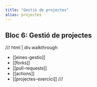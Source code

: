 ```yaml
---
title: "Gestió de projectes"
alias: projectes
---
```


## Bloc 6: Gestió de projectes

/// html | div.walkthrough
- [[eines-gestio]]
- [[forks]]
- [[pull-requests]]
- [[actions]]
- [[projectes-exercici]]
///
